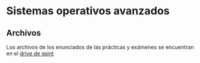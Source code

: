 # Sistemas operativos avanzados

## Archivos
Los archivos de los enunciados de las prácticas y exámenes se encuentran en el [drive de gsint](https://drive.google.com/drive/folders/1zSqhAi6nAXIcK5MNC1Gvo4-48_5l3nDb?usp=sharing)

